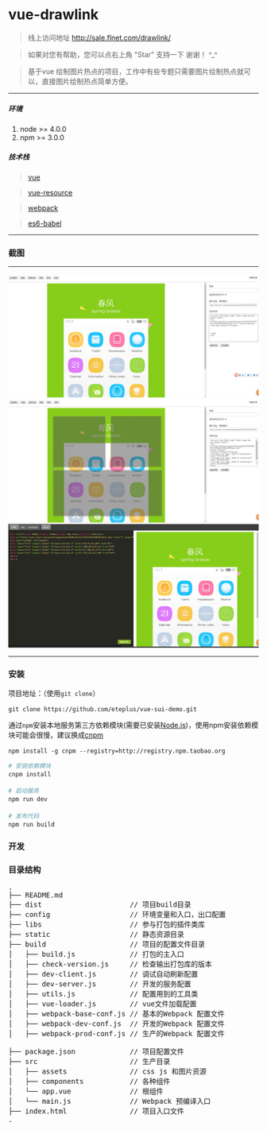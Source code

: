 # vue-drawlink
> 线上访问地址 http://sale.flnet.com/drawlink/

> 如果对您有帮助，您可以点右上角 "Star" 支持一下 谢谢！ ^_^

> 基于vue 绘制图片热点的项目，工作中有些专题只需要图片绘制热点就可以，直接图片绘制热点简单方便。

---
##### 环境
 1. node >= 4.0.0
 2. npm >= 3.0.0


##### 技术栈

> [vue](https://github.com/vuejs/vue)

> [vue-resource](https://github.com/vuejs/vue-resource)

> [webpack](http://webpack.github.io/docs/)


> [es6-babel](https://babeljs.io/docs/learn-es2015/)

---
### 截图

---

![print](./src/assets/images/01.png)
![print](./src/assets/images/02.png)
![print](./src/assets/images/03.png)


---

### 安装
项目地址：（使用`git clone`）

```shell
git clone https://github.com/eteplus/vue-sui-demo.git
```

通过`npm`安装本地服务第三方依赖模块(需要已安装[Node.js](https://nodejs.org/))，使用npm安装依赖模块可能会很慢，建议换成[cnpm](http://cnpmjs.org/)

```shell
npm install -g cnpm --registry=http://registry.npm.taobao.org
```

```bash
# 安装依赖模块
cnpm install

# 启动服务
npm run dev

# 发布代码
npm run build

```

### 开发

### 目录结构
<pre>
.
├── README.md           
├── dist                     // 项目build目录
├── config                   // 环境变量和入口，出口配置
├── libs                     // 参与打包的插件类库
├── static                   // 静态资源目录
├── build                    // 项目的配置文件目录
│   ├── build.js             // 打包的主入口
│   ├── check-version.js     // 检查输出打包库的版本
│   ├── dev-client.js        // 调试自动刷新配置
│   ├── dev-server.js        // 开发的服务配置
│   ├── utils.js             // 配置用到的工具类
│   ├── vue-loader.js        // vue文件加载配置
│   ├── webpack-base-conf.js // 基本的Webpack 配置文件
│   ├── webpack-dev-conf.js  // 开发的Webpack 配置文件
│   ├── webpack-prod-conf.js // 生产的Webpack 配置文件

├── package.json             // 项目配置文件
├── src                      // 生产目录
│   ├── assets               // css js 和图片资源
│   ├── components           // 各种组件
│   └── app.vue              // 根组件
│   └── main.js              // Webpack 预编译入口         
├── index.html               // 项目入口文件
.
</pre>


